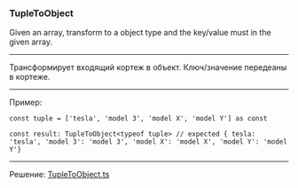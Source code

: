 ### TupleToObject

Given an array, transform to a object type and the key/value must in the given array.

---

Трансформирует входящий кортеж в объект. Ключ/значение передеаны в кортеже.

---

Пример:

```
const tuple = ['tesla', 'model 3', 'model X', 'model Y'] as const

const result: TupleToObject<typeof tuple> // expected { tesla: 'tesla', 'model 3': 'model 3', 'model X': 'model X', 'model Y': 'model Y'}
```

---

Решение: [TupleToObject.ts](./TupleToObject.ts)